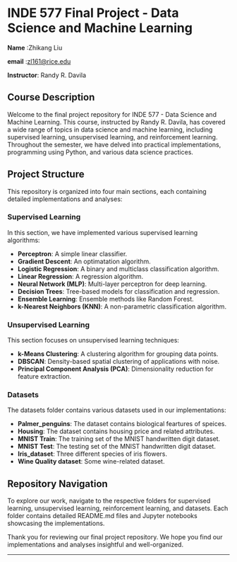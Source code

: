 # INDE 577 Final Project - Data Science and Machine Learning

**Name** :Zhikang Liu

**email** :zl161@rice.edu

**Instructor**: Randy R. Davila

## Course Description

Welcome to the final project repository for INDE 577 - Data Science and Machine Learning. This course, instructed by Randy R. Davila, has covered a wide range of topics in data science and machine learning, including supervised learning, unsupervised learning, and reinforcement learning. Throughout the semester, we have delved into practical implementations, programming using Python, and various data science practices.

## Project Structure

This repository is organized into four main sections, each containing detailed implementations and analyses:

### Supervised Learning

In this section, we have implemented various supervised learning algorithms:

- **Perceptron**: A simple linear classifier.
- **Gradient Descent**: An optimatation algorithm.
- **Logistic Regression**: A binary and multiclass classification algorithm.
- **Linear Regression**: A regression algorithm.
- **Neural Network (MLP)**: Multi-layer perceptron for deep learning.
- **Decision Trees**: Tree-based models for classification and regression.
- **Ensemble Learning**: Ensemble methods like Random Forest.
- **k-Nearest Neighbors (KNN)**: A non-parametric classification algorithm.

### Unsupervised Learning

This section focuses on unsupervised learning techniques:

- **k-Means Clustering**: A clustering algorithm for grouping data points.
- **DBSCAN**: Density-based spatial clustering of applications with noise.
- **Principal Component Analysis (PCA)**: Dimensionality reduction for feature extraction.

### Datasets

The datasets folder contains various datasets used in our implementations:

- **Palmer_penguins**: The dataset contains biological feartures of speices.
- **Housing**: The dataset contains housing price and related attributes.
- **MNIST Train**: The training set of the MNIST handwritten digit dataset.
- **MNIST Test**: The testing set of the MNIST handwritten digit dataset.
- **Iris_dataset**: Three different species of iris flowers.
- **Wine Quality dataset**: Some wine-related dataset.

## Repository Navigation

To explore our work, navigate to the respective folders for supervised learning, unsupervised learning, reinforcement learning, and datasets. Each folder contains detailed README.md files and Jupyter notebooks showcasing the implementations.

Thank you for reviewing our final project repository. We hope you find our implementations and analyses insightful and well-organized.

---







 
 
